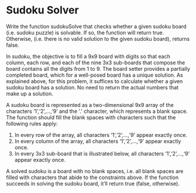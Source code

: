 # Sudoku Solver

Write the function sudokuSolve that checks whether a given sudoku board 
(i.e. sudoku puzzle) is solvable. If so, the function will return true. 
Otherwise, (i.e. there is no valid solution to the given sudoku board), 
returns false.

In sudoku, the objective is to fill a 9x9 board with digits so that each column, 
each row, and each of the nine 3x3 sub-boards that compose the board contains 
all the digits from 1 to 9. The board setter provides a partially completed board, 
which for a well-posed board has a unique solution. As explained above, for this 
problem, it suffices to calculate whether a given sudoku board has a solution. No need 
to return the actual numbers that make up a solution.

A sudoku board is represented as a two-dimensional 9x9 array of the characters ‘1’,‘2’,…,‘9’ 
and the '.' character, which represents a blank space. The function should fill the blank 
spaces with characters such that the following rules apply:

1. In every row of the array, all characters ‘1’,‘2’,…,‘9’ appear exactly once.
2. In every column of the array, all characters ‘1’,‘2’,…,‘9’ appear exactly once.
3. In every 3x3 sub-board that is illustrated below, all characters ‘1’,‘2’,…,‘9’ appear exactly once.

A solved sudoku is a board with no blank spaces, i.e. all blank spaces are filled with characters 
that abide to the constraints above. If the function succeeds in solving the sudoku board, 
it’ll return true (false, otherwise).
